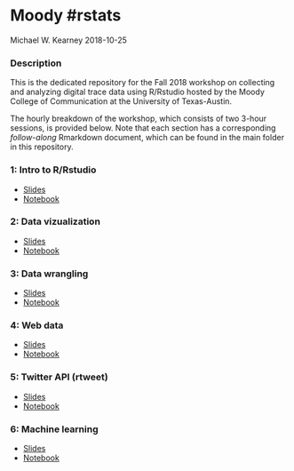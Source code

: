 Moody \#rstats
================
Michael W. Kearney
2018-10-25

### Description

This is the dedicated repository for the Fall 2018 workshop on
collecting and analyzing digital trace data using R/Rstudio hosted by
the Moody College of Communication at the University of Texas-Austin.

The hourly breakdown of the workshop, which consists of two 3-hour
sessions, is provided below. Note that each section has a corresponding
*follow-along* Rmarkdown document, which can be found in the main folder
in this repository.

### 1: Intro to R/Rstudio

  - [Slides](slides/01-intro-r-and-rstudio-slides.html)
  - [Notebook](01-setup.Rmd)

### 2: Data vizualization

  - [Slides](slides/02-visualize-slides.html)
  - [Notebook](02-visualize.Rmd)

### 3: Data wrangling

  - [Slides](slides/03-wrangle.html)
  - [Notebook](03-wrangle.Rmd)

### 4: Web data

  - [Slides](slides/04-web-data-slides.html)
  - [Notebook](04-web-data.Rmd)

### 5: Twitter API (rtweet)

  - [Slides](slides/05-twitter-api-slides.Rmd)
  - [Notebook](05-twitter-api.Rmd)

### 6: Machine learning

  - [Slides](slides/06-machine-learning-slides.html)
  - [Notebook](06-machine-learning.Rmd)
